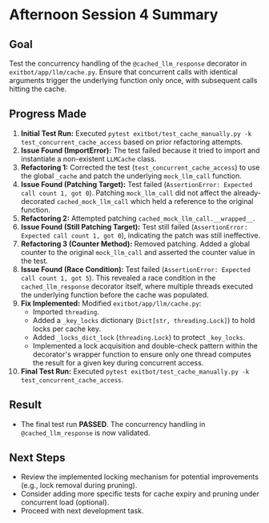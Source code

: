 # Afternoon Session 4 Summary

## Goal

Test the concurrency handling of the `@cached_llm_response` decorator in `exitbot/app/llm/cache.py`. Ensure that concurrent calls with identical arguments trigger the underlying function only once, with subsequent calls hitting the cache.

## Progress Made

1.  **Initial Test Run:** Executed `pytest exitbot/test_cache_manually.py -k test_concurrent_cache_access` based on prior refactoring attempts.
2.  **Issue Found (ImportError):** The test failed because it tried to import and instantiate a non-existent `LLMCache` class.
3.  **Refactoring 1:** Corrected the test (`test_concurrent_cache_access`) to use the global `_cache` and patch the underlying `mock_llm_call` function.
4.  **Issue Found (Patching Target):** Test failed (`AssertionError: Expected call count 1, got 0`). Patching `mock_llm_call` did not affect the already-decorated `cached_mock_llm_call` which held a reference to the original function.
5.  **Refactoring 2:** Attempted patching `cached_mock_llm_call.__wrapped__`.
6.  **Issue Found (Still Patching Target):** Test still failed (`AssertionError: Expected call count 1, got 0`), indicating the patch was still ineffective.
7.  **Refactoring 3 (Counter Method):** Removed patching. Added a global counter to the original `mock_llm_call` and asserted the counter value in the test.
8.  **Issue Found (Race Condition):** Test failed (`AssertionError: Expected call count 1, got 5`). This revealed a race condition in the `cached_llm_response` decorator itself, where multiple threads executed the underlying function before the cache was populated.
9.  **Fix Implemented:** Modified `exitbot/app/llm/cache.py`:
    *   Imported `threading`.
    *   Added a `_key_locks` dictionary (`Dict[str, threading.Lock]`) to hold locks per cache key.
    *   Added `_locks_dict_lock` (`threading.Lock`) to protect `_key_locks`.
    *   Implemented a lock acquisition and double-check pattern within the decorator's wrapper function to ensure only one thread computes the result for a given key during concurrent access.
10. **Final Test Run:** Executed `pytest exitbot/test_cache_manually.py -k test_concurrent_cache_access`.

## Result

*   The final test run **PASSED**. The concurrency handling in `@cached_llm_response` is now validated.

## Next Steps

*   Review the implemented locking mechanism for potential improvements (e.g., lock removal during pruning).
*   Consider adding more specific tests for cache expiry and pruning under concurrent load (optional).
*   Proceed with next development task. 